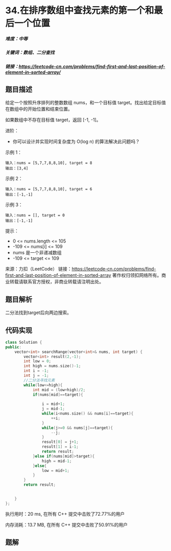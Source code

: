 # 34.在排序数组中查找元素的第一个和最后一个位置

##### 难度：中等

##### 关键词：数组、二分查找

##### 链接：https://leetcode-cn.com/problems/find-first-and-last-position-of-element-in-sorted-array/

## 题目描述

给定一个按照升序排列的整数数组 nums，和一个目标值 target。找出给定目标值在数组中的开始位置和结束位置。

如果数组中不存在目标值 target，返回 [-1, -1]。

进阶：

- 你可以设计并实现时间复杂度为 O(log n) 的算法解决此问题吗？

示例 1：

```
输入：nums = [5,7,7,8,8,10], target = 8
输出：[3,4]
```

示例 2：

```
输入：nums = [5,7,7,8,8,10], target = 6
输出：[-1,-1]
```

示例 3：

```
输入：nums = [], target = 0
输出：[-1,-1]
```

提示：

- 0 <= nums.length <= 105
- -109 <= nums[i] <= 109
- nums 是一个非递减数组
- -109 <= target <= 109

来源：力扣（LeetCode）
链接：https://leetcode-cn.com/problems/find-first-and-last-position-of-element-in-sorted-array
著作权归领扣网络所有。商业转载请联系官方授权，非商业转载请注明出处。

## 题目解析

二分法找到target后向两边搜索。

## 代码实现

```c++
class Solution {
public:
    vector<int> searchRange(vector<int>& nums, int target) {
        vector<int> result(2,-1);
        int low = 0;
        int high = nums.size()-1;
        int i = -1;
        int j = -1;
        //二分法寻找元素
        while(low<=high){
            int mid = (low+high)/2;
            if(nums[mid]==target){
                
                i = mid+1;
                j = mid-1;
                while(i<nums.size() && nums[i]==target){
                    ++i;
                }
                while(j>=0 && nums[j]==target){
                    --j;
                }
                result[0] = j+1;
                result[1] = i-1;
                return result;
            }else if(nums[mid]>target){
                high = mid-1;
            }else{
                low = mid+1;
            }
        }
        return result;
        

    }
};
```

执行用时：20 ms, 在所有 C++ 提交中击败了72.77%的用户

内存消耗：13.7 MB, 在所有 C++ 提交中击败了50.91%的用户

## 题解

